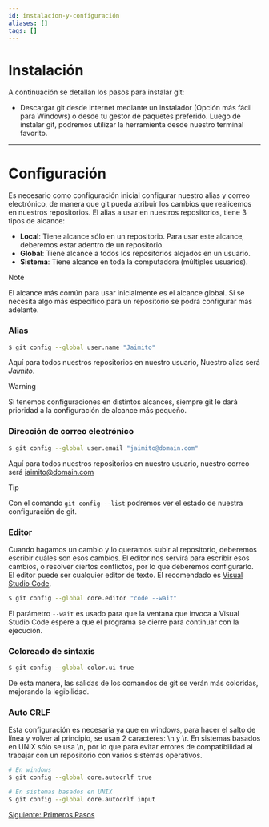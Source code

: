 ```yaml
---
id: instalacion-y-configuración
aliases: []
tags: []
---
```

# Instalación

A continuación se detallan los pasos para instalar git:
- Descargar git desde internet mediante un instalador (Opción más fácil para Windows) o desde tu gestor de paquetes preferido.
Luego de instalar git, podremos utilizar la herramienta desde nuestro terminal favorito.

---

# Configuración

Es necesario como configuración inicial configurar nuestro alias y correo electrónico, de manera que git pueda atribuir los cambios que realicemos en nuestros repositorios.
El alias a usar en nuestros repositorios, tiene 3 tipos de alcance:
- **Local**: Tiene alcance sólo en un repositorio. Para usar este alcance, deberemos estar adentro de un repositorio.
- **Global**: Tiene alcance a todos los repositorios alojados en un usuario.
- **Sistema**: Tiene alcance en toda la computadora (múltiples usuarios).

> [!note]
> El alcance más común para usar inicialmente es el alcance global. Si se necesita algo más específico para un repositorio se podrá configurar más adelante.

### Alias

```bash
$ git config --global user.name "Jaimito"
```
Aquí para todos nuestros repositorios en nuestro usuario, Nuestro alias será *Jaimito*.

> [!warning]
> Si tenemos configuraciones en distintos alcances, siempre git le dará prioridad a la configuración de alcance más pequeño.

### Dirección de correo electrónico

```bash
$ git config --global user.email "jaimito@domain.com"
```
Aquí para todos nuestros repositorios en nuestro usuario, nuestro correo será jaimito@domain.com

> [!tip]
> Con el comando `git config --list` podremos ver el estado de nuestra configuración de git.

### Editor

Cuando hagamos un cambio y lo queramos subir al repositorio, deberemos escribir cuáles son esos cambios.
El editor nos servirá para escribir esos cambios, o resolver ciertos conflictos, por lo que deberemos configurarlo. El editor puede ser cualquier editor de texto. El recomendado es [Visual Studio Code](https://code.visualstudio.com).

```bash
$ git config --global core.editor "code --wait"
```
El parámetro `--wait` es usado para que la ventana que invoca a Visual Studio Code espere a que el programa se cierre para continuar con la ejecución.

### Coloreado de sintaxis

```bash
$ git config --global color.ui true
```
De esta manera, las salidas de los comandos de git se verán más coloridas, mejorando la legibilidad.

### Auto CRLF

Esta configuración es necesaria ya que en windows, para hacer el salto de línea y volver al principio, se usan 2 caracteres: \n y \r.
En sistemas basados en UNIX sólo se usa \n, por lo que para evitar errores de compatibilidad al trabajar con un repositorio con varios sistemas operativos.

```bash
# En windows
$ git config --global core.autocrlf true

# En sistemas basados en UNIX
$ git config --global core.autocrlf input
```

[Siguiente: Primeros Pasos](02-primeros-pasos.md)
